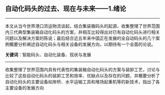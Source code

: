 ## 自动化码头的过去、现在与未来——1.绪论

------



本文从当今世界港口货运物流谈起，结合集装箱码头的起源，收集整理了世界范围内三代典型集装箱自动化码头的方案，并相互比较得出对已有自动化码头进行相关问题以及解决方案的陈说；最后结合近五年来中国正在发展的全自动码头的几个案例概要分析阐述自动化码头与相关设备的发展方向，以期待有一个全面的论说。

**关键词**：智能码头、自动化装备、现状与发展



------

收集整理了世界范围内具有代表性的集装箱自动化码头的方案与装卸工艺，讨论与比较了这些自动化码头的装卸工艺和效率、优缺点以及存在的问题，并概要分析了自动化码头的主要设备如岸桥、水平运输工具和堆场起重机等的新技术，指出了各主要设备的发展方向

